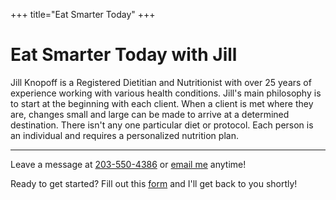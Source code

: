 +++
title="Eat Smarter Today" 
+++

# Eat Smarter Today with Jill

Jill Knopoff is a Registered Dietitian and Nutritionist with over 25
years of experience working with various health conditions. Jill's main
philosophy is to start at the beginning with each client. When a client
is met where they are, changes small and large can be made to arrive at
a determined destination. There isn't any one particular diet or
protocol. Each person is an individual and requires a personalized
nutrition plan.

---

Leave a message at
<a href="javascript:window.location.href=atob('dGVsOjIwMzU1MDMyODY=')">203-550-4386</a>
or
<a href="javascript:window.location.href=atob('bWFpbHRvOmVhdHNtYXJ0ZXJ0b2RheUBnbWFpbC5jb20=')">email me</a>
anytime!

Ready to get started? Fill out this
<a href="https://airtable.com/shrM1Ibidf2aINjDn" rel="noopener">form</a>
and I'll get back to you shortly!